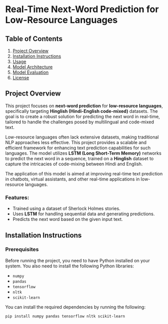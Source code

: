 # Real-Time Next-Word Prediction for Low-Resource Languages

## Table of Contents

1. [Project Overview](#project-overview)
2. [Installation Instructions](#installation-instructions)
3. [Usage](#usage)
4. [Model Architecture](#model-architecture)
5. [Model Evaluation](#model-evaluation)
6. [License](#license)

## Project Overview

This project focuses on **next-word prediction** for **low-resource languages**, specifically targeting **Hinglish (Hindi-English code-mixed)** datasets. The goal is to create a robust solution for predicting the next word in real-time, tailored to handle the challenges posed by multilingual and code-mixed text.

Low-resource languages often lack extensive datasets, making traditional NLP approaches less effective. This project provides a scalable and efficient framework for enhancing text prediction capabilities for such languages. The model utilizes **LSTM (Long Short-Term Memory)** networks to predict the next word in a sequence, trained on a **Hinglish** dataset to capture the intricacies of code-mixing between Hindi and English.

The application of this model is aimed at improving real-time text prediction in chatbots, virtual assistants, and other real-time applications in low-resource languages.


### Features:
- Trained using a dataset of Sherlock Holmes stories.
- Uses **LSTM** for handling sequential data and generating predictions.
- Predicts the next word based on the given input text.

## Installation Instructions

### Prerequisites

Before running the project, you need to have Python installed on your system. You also need to install the following Python libraries:

- `numpy`
- `pandas`
- `tensorflow`
- `nltk`
- `scikit-learn`

You can install the required dependencies by running the following:

```bash
pip install numpy pandas tensorflow nltk scikit-learn
